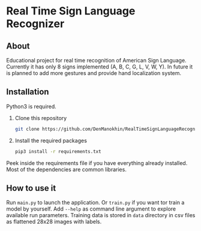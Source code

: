 # Real Time Sign Language Recognizer
## About
Educational project for real time recognition of American Sign Language.
Currently it has only 8 signs implemented (A, B, C, G, L, V, W, Y).
In future it is planned to add more gestures and provide hand localization system.

## Installation
Python3 is required.

1. Clone this repository
   ```bash
   git clone https://github.com/DenManokhin/RealTimeSignLanguageRecognizer.git
   ```
2. Install the required packages
   ```bash
   pip3 install -r requirements.txt
   ```
Peek inside the requirements file if you have everything already installed. Most of the dependencies are common libraries.

## How to use it
Run `main.py` to launch the application. Or `train.py` if you want tor train a model by yourself. 
Add `--help` as command line argument to explore available run parameters.
Training data is stored in `data` directory in csv files as flattened 28x28 images with labels.
